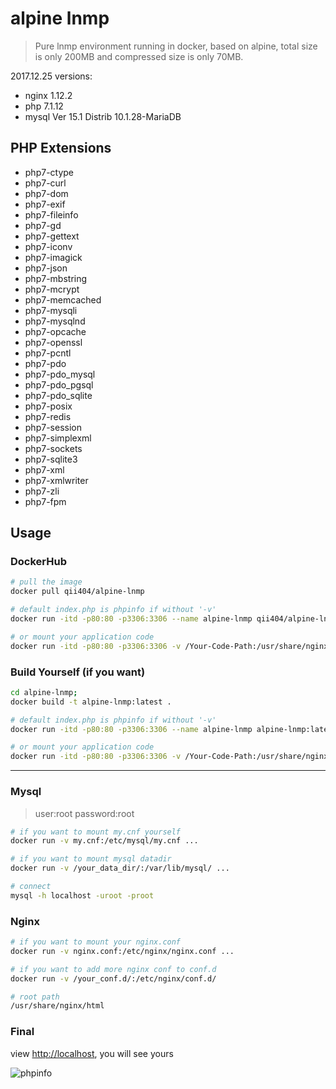 # alpine lnmp

> Pure lnmp environment running in docker, based on alpine, total size is only 200MB and compressed size is only 70MB.

2017.12.25 versions:

 - nginx 1.12.2
 - php 7.1.12
 - mysql Ver 15.1 Distrib 10.1.28-MariaDB

## PHP Extensions

- php7-ctype
- php7-curl
- php7-dom
- php7-exif
- php7-fileinfo
- php7-gd
- php7-gettext
- php7-iconv
- php7-imagick
- php7-json
- php7-mbstring
- php7-mcrypt
- php7-memcached
- php7-mysqli
- php7-mysqlnd
- php7-opcache
- php7-openssl
- php7-pcntl
- php7-pdo
- php7-pdo_mysql
- php7-pdo_pgsql
- php7-pdo_sqlite
- php7-posix
- php7-redis
- php7-session
- php7-simplexml
- php7-sockets
- php7-sqlite3
- php7-xml
- php7-xmlwriter
- php7-zli
- php7-fpm


## Usage

### DockerHub

```bash
# pull the image
docker pull qii404/alpine-lnmp

# default index.php is phpinfo if without '-v'
docker run -itd -p80:80 -p3306:3306 --name alpine-lnmp qii404/alpine-lnmp:latest

# or mount your application code
docker run -itd -p80:80 -p3306:3306 -v /Your-Code-Path:/usr/share/nginx/html --name alpine-lnmp qii404/alpine-lnmp:latest
```

### Build Yourself (if you want)

```bash
cd alpine-lnmp;
docker build -t alpine-lnmp:latest .

# default index.php is phpinfo if without '-v'
docker run -itd -p80:80 -p3306:3306 --name alpine-lnmp alpine-lnmp:latest

# or mount your application code
docker run -itd -p80:80 -p3306:3306 -v /Your-Code-Path:/usr/share/nginx/html --name alpine-lnmp alpine-lnmp:latest
```

 -------

### Mysql

> user:root
password:root

```bash
# if you want to mount my.cnf yourself
docker run -v my.cnf:/etc/mysql/my.cnf ...

# if you want to mount mysql datadir
docker run -v /your_data_dir/:/var/lib/mysql/ ...

# connect
mysql -h localhost -uroot -proot
```

### Nginx

```bash
# if you want to mount your nginx.conf
docker run -v nginx.conf:/etc/nginx/nginx.conf ...

# if you want to add more nginx conf to conf.d
docker run -v /your_conf.d/:/etc/nginx/conf.d/

# root path
/usr/share/nginx/html
```


### Final

view [http://localhost](http://localhost), you will see yours

![phpinfo](http://ws1.sinaimg.cn/large/71405cably1fmt3fod4nuj20oe0i2djf.jpg)
